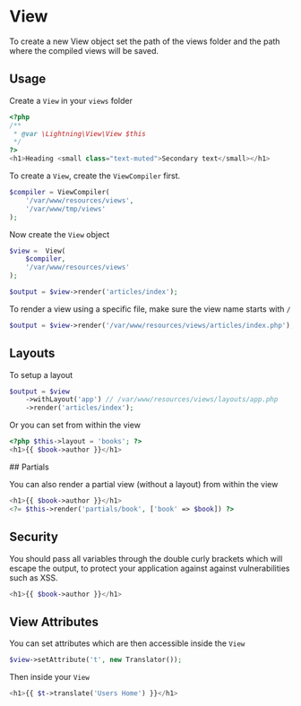 # View

To create a new View object set the path of the views folder and the path where the compiled views will be saved.

## Usage

Create a `View` in your `views` folder

```php
<?php
/**
 * @var \Lightning\View\View $this
 */
?>
<h1>Heading <small class="text-muted">Secondary text</small></h1>
```

To create a `View`, create the `ViewCompiler` first.

```php
$compiler = ViewCompiler(
    '/var/www/resources/views', 
    '/var/www/tmp/views'
);
```

Now create the `View` object

```php
$view =  View(
    $compiler,
    '/var/www/resources/views'
);

$output = $view->render('articles/index');
```

To render a view using a specific file, make sure the view name starts with `/`

```php
$output = $view->render('/var/www/resources/views/articles/index.php');
```

## Layouts

To setup a layout

```php
$output = $view
    ->withLayout('app') // /var/www/resources/views/layouts/app.php
    ->render('articles/index');
```

Or you can set from within the view

```php
<?php $this->layout = 'books'; ?> 
<h1>{{ $book->author }}</h1>
```

## Partials

You can also render a partial view (without a layout) from within the view

```php
<h1>{{ $book->author }}</h1>
<?= $this->render('partials/book', ['book' => $book]) ?>
```

## Security

You should pass all variables through the double curly brackets which will escape the output, to protect your application against against vulnerabilities such as XSS.

```php
<h1>{{ $book->author }}</h1>
```

## View Attributes

You can set attributes which are then accessible inside the `View`

```php
$view->setAttribute('t', new Translator());
```

Then inside your `View`

```php
<h1>{{ $t->translate('Users Home') }}</h1>
```